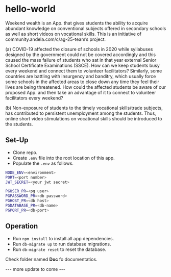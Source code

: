 
# hello-world
Weekend wealth is an App. that gives students the ability to acquire abundant knowledge on conventional subjects offered in secondary schools as well as short videos on vocational skills. This is an initiative of community.andela.com/c/ag-25-team’s project.

(a) COVID-19 affected the closure of schools in 2020 while syllabuses designed by the government could not be covered accordingly and this caused the mass failure of students who sat in that year external Senior School Certificate Examinations (SSCE). How can we keep students busy every weekend and connect them to volunteer facilitators? Similarly, some countries are battling with insurgency and banditry, which usually force some schools in the affected areas to close down any time they feel their lives are being threatened. How could the affected students be aware of our proposed App. and then take an advantage of it to connect to volunteer facilitators every weekend?  

(b) Non-exposure of students to the timely vocational skills/trade subjects, has contributed to persistent unemployment among the students. Thus, online short video stimulations on vocational skills should be introduced to the students.   

 
## Set-Up

- Clone repo.
- Create `.env` file into the root location of this app.
- Populate the `.env` as follows.

```bash
NODE_ENV=<environment>
PORT=<port number>
JWT_SECRET=<your jwt secret>

PGUSER_PR=<pg user>
PGPASSWORD_PR=<db password>
PGHOST_PR=<db host>
PGDATABASE_PR=<db-name>
PGPORT_PR=<db-port>
```

## Operation

- Run `npm install` to install all app dependencies.
- Run `db-migrate up` to run database migrations.
- Run `db-migrate reset` to reset the database.
 
 Check folder named **Doc** fo documentatios.
 
 --- more update to come ---
 
